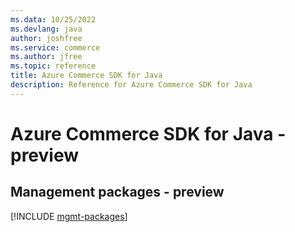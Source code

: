 ```yaml
---
ms.data: 10/25/2022
ms.devlang: java
author: joshfree
ms.service: commerce
ms.author: jfree
ms.topic: reference
title: Azure Commerce SDK for Java
description: Reference for Azure Commerce SDK for Java
---
```

# Azure Commerce SDK for Java - preview

## Management packages - preview
[!INCLUDE [mgmt-packages](commerce-mgmt-index.md)]
